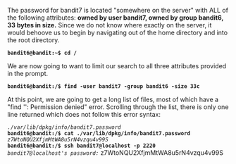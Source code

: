 The password for bandit7 is located "somewhere on the server" with ALL of the following attributes: **owned by user bandit7, owned by group bandit6, 33 bytes in size.** Since we do not know where exactly on the server, it would behoove us to begin by navigating out of the home directory and into the root directory. 

**`bandit6@bandit:~$ cd /`**

We are now going to want to limit our search to all three attributes provided in the prompt. 

**`bandit6@bandit:/$ find -user bandit7 -group bandit6 -size 33c`**

At this point, we are going to get a long list of files, most of which have a "find '<filepath>': Permission denied" error. Scrolling through the list, there is only one line returned which does not follow this error syntax:

*`./var/lib/dpkg/info/bandit7.password`*  
**`bandit6@bandit:/$ cat ./var/lib/dpkg/info/bandit7.password`**  
*`z7WtoNQU2XfjmMtWA8u5rN4vzqu4v99S`*  
**`bandit6@bandit:/$ ssh bandit7@localhost -p 2220`**  
*`bandit7@localhost's password:`* z7WtoNQU2XfjmMtWA8u5rN4vzqu4v99S
